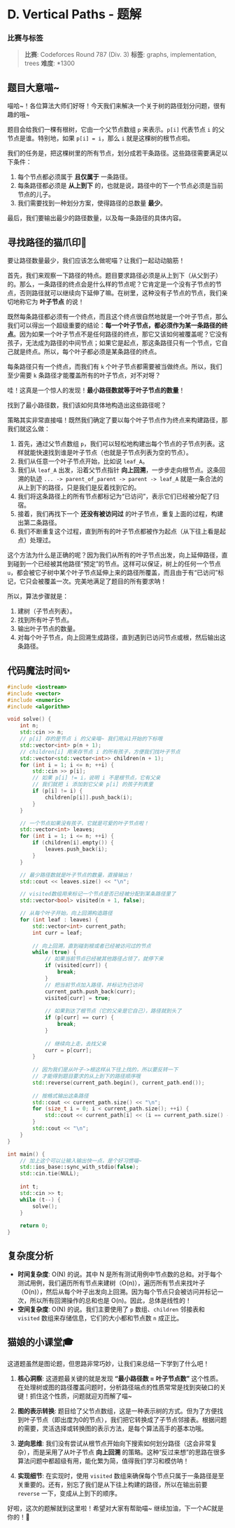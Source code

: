 # D. Vertical Paths - 题解

### 比赛与标签
> **比赛**: Codeforces Round 787 (Div. 3)
> **标签**: graphs, implementation, trees
> **难度**: *1300

## 题目大意喵~
喵哈~！各位算法大师们好呀！今天我们来解决一个关于树的路径划分问题，很有趣的哦~

题目会给我们一棵有根树，它由一个父节点数组 `p` 来表示。`p[i]` 代表节点 `i` 的父节点是谁。特别地，如果 `p[i] = i`，那么 `i` 就是这棵树的根节点啦。

我们的任务是，把这棵树里的所有节点，划分成若干条路径。这些路径需要满足以下条件：
1.  每个节点都必须属于 **且仅属于** 一条路径。
2.  每条路径都必须是 **从上到下** 的，也就是说，路径中的下一个节点必须是当前节点的儿子。
3.  我们需要找到一种划分方案，使得路径的总数量 **最少**。

最后，我们要输出最少的路径数量，以及每一条路径的具体内容。

## 寻找路径的猫爪印🐾
要让路径数量最少，我们应该怎么做呢喵？让我们一起动动脑筋！

首先，我们来观察一下路径的特点。题目要求路径必须是从上到下（从父到子）的。那么，一条路径的终点会是什么样的节点呢？它肯定是一个没有子节点的节点，否则路径就可以继续向下延伸了嘛。在树里，这种没有子节点的节点，我们亲切地称它为 **叶子节点** 的说！

既然每条路径都必须有一个终点，而且这个终点很自然地就是一个叶子节点，那么我们可以得出一个超级重要的结论：**每一个叶子节点，都必须作为某一条路径的终点**。因为如果一个叶子节点不是任何路径的终点，那它又该如何被覆盖呢？它没有孩子，无法成为路径的中间节点；如果它是起点，那这条路径只有一个节点，它自己就是终点。所以，每个叶子都必须是某条路径的终点。

每条路径只有一个终点，而我们有 `k` 个叶子节点都需要被当做终点。所以，我们至少需要 `k` 条路径才能覆盖所有的叶子节点，对不对呀？

哇！这真是一个惊人的发现！**最小路径数就等于叶子节点的数量**！

找到了最小路径数，我们该如何具体地构造出这些路径呢？

策略其实非常直接喵！既然我们确定了要以每个叶子节点作为终点来构建路径，那我们就这么做：
1.  首先，通过父节点数组 `p`，我们可以轻松地构建出每个节点的子节点列表。这样就能快速找到谁是叶子节点（也就是子节点列表为空的节点）。
2.  我们从任意一个叶子节点开始，比如说 `leaf_A`。
3.  我们从 `leaf_A` 出发，沿着父节点指针 **向上回溯**，一步步走向根节点。这条回溯的轨迹 `... -> parent_of_parent -> parent -> leaf_A` 就是一条合法的从上到下的路径，只是我们是反着找到它的。
4.  我们将这条路径上的所有节点都标记为“已访问”，表示它们已经被分配了归宿。
5.  接着，我们再找下一个 **还没有被访问过** 的叶子节点，重复上面的过程，构建出第二条路径。
6.  我们不断重复这个过程，直到所有的叶子节点都被作为起点（从下往上看是起点）处理过。

这个方法为什么是正确的呢？因为我们从所有的叶子节点出发，向上延伸路径，直到碰到一个已经被其他路径“预定”的节点。这样可以保证，树上的任何一个节点 `u`，都会被它子树中某个叶子节点延伸上来的路径所覆盖，而且由于有“已访问”标记，它只会被覆盖一次。完美地满足了题目的所有要求呐！

所以，算法步骤就是：
1.  建树（子节点列表）。
2.  找到所有叶子节点。
3.  输出叶子节点的数量。
4.  对每个叶子节点，向上回溯生成路径，直到遇到已访问节点或根，然后输出这条路径。

## 代码魔法时间✨
```cpp
#include <iostream>
#include <vector>
#include <numeric>
#include <algorithm>

void solve() {
    int n;
    std::cin >> n;
    // p[i] 存的是节点 i 的父亲喵~ 我们用从1开始的下标哦
    std::vector<int> p(n + 1);
    // children[i] 用来存节点 i 的所有孩子，方便我们找叶子节点
    std::vector<std::vector<int>> children(n + 1);
    for (int i = 1; i <= n; ++i) {
        std::cin >> p[i];
        // 如果 p[i] != i，说明 i 不是根节点，它有父亲
        // 我们就把 i 添加到它父亲 p[i] 的孩子列表里
        if (p[i] != i) {
            children[p[i]].push_back(i);
        }
    }

    // 一个节点如果没有孩子，它就是可爱的叶子节点啦！
    std::vector<int> leaves;
    for (int i = 1; i <= n; ++i) {
        if (children[i].empty()) {
            leaves.push_back(i);
        }
    }

    // 最少路径数就是叶子节点的数量，直接输出！
    std::cout << leaves.size() << "\n";

    // visited数组用来标记一个节点是否已经被分配到某条路径里了
    std::vector<bool> visited(n + 1, false);

    // 从每个叶子开始，向上回溯构造路径
    for (int leaf : leaves) {
        std::vector<int> current_path;
        int curr = leaf;
        
        // 向上回溯，直到碰到根或者已经被访问过的节点
        while (true) {
            // 如果当前节点已经被其他路径占领了，就停下来
            if (visited[curr]) {
                break;
            }
            // 把当前节点加入路径，并标记为已访问
            current_path.push_back(curr);
            visited[curr] = true;
            
            // 如果到达了根节点（它的父亲是它自己），路径就到头了
            if (p[curr] == curr) {
                break;
            }
            
            // 继续向上走，去找父亲
            curr = p[curr];
        }
        
        // 因为我们是从叶子->根这样从下往上找的，所以要反转一下
        // 才能得到题目要求的从上到下的路径顺序哦
        std::reverse(current_path.begin(), current_path.end());
        
        // 按格式输出这条路径
        std::cout << current_path.size() << "\n";
        for (size_t i = 0; i < current_path.size(); ++i) {
            std::cout << current_path[i] << (i == current_path.size() - 1 ? "" : " ");
        }
        std::cout << "\n";
    }
}

int main() {
    // 加上这个可以让输入输出快一点，是个好习惯喵~
    std::ios_base::sync_with_stdio(false);
    std::cin.tie(NULL);
    
    int t;
    std::cin >> t;
    while (t--) {
        solve();
    }
    
    return 0;
}
```

## 复杂度分析
- **时间复杂度**: O(N) 的说。其中 N 是所有测试用例中节点数的总和。对于每个测试用例，我们遍历所有节点来建树（O(n)），遍历所有节点来找叶子（O(n)），然后从每个叶子出发向上回溯。因为每个节点只会被访问并标记一次，所以所有回溯操作的总和也是 O(n)。因此，总体是线性的！
- **空间复杂度**: O(N) 的说。我们主要使用了 `p` 数组、`children` 邻接表和 `visited` 数组来存储信息，它们的大小都和节点数 `n` 成正比。

## 猫娘的小课堂🎓
这道题虽然是图论题，但思路非常巧妙，让我们来总结一下学到了什么吧！

1.  **核心洞察**: 这道题最关键的就是发现 **“最小路径数 = 叶子节点数”** 这个性质。在处理树或图的路径覆盖问题时，分析路径端点的性质常常是找到突破口的关键！抓住这个性质，问题就迎刃而解了喵~

2.  **图的表示转换**: 题目给了父节点数组，这是一种表示树的方式。但为了方便找到叶子节点（即出度为0的节点），我们把它转换成了子节点邻接表。根据问题的需要，灵活选择或转换图的表示方法，是每个算法高手的基本功哦。

3.  **逆向思维**: 我们没有尝试从根节点开始向下搜索如何划分路径（这会非常复杂），而是采用了从叶子节点 **向上回溯** 的策略。这种“反过来想”的思路在很多算法问题中都超级有用，能化繁为简，值得我们学习和模仿呐！

4.  **实现细节**: 在实现时，使用 `visited` 数组来确保每个节点只属于一条路径是至关重要的。还有，别忘了我们是从下往上构建的路径，所以在输出前要 `reverse` 一下，变成从上到下的顺序。

好啦，这次的题解就到这里啦！希望对大家有帮助喵~ 继续加油，下一个AC就是你的！🐾